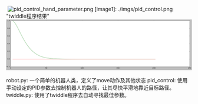 ![]() 
![pid_control_hand_parameter.png](手动设定参数结果) 
[image1]: ./imgs/pid_control.png "twiddle程序结果"
![alt text](./imgs/pid_control.png)

robot.py: 一个简单的机器人类，定义了move动作及其他状态
pid_control: 使用手动设定的PID参数去控制机器人的路径，让其尽快平滑地靠近目标路径。
twiddle.py:  使用了twiddle程序去自动寻找最佳参数。
